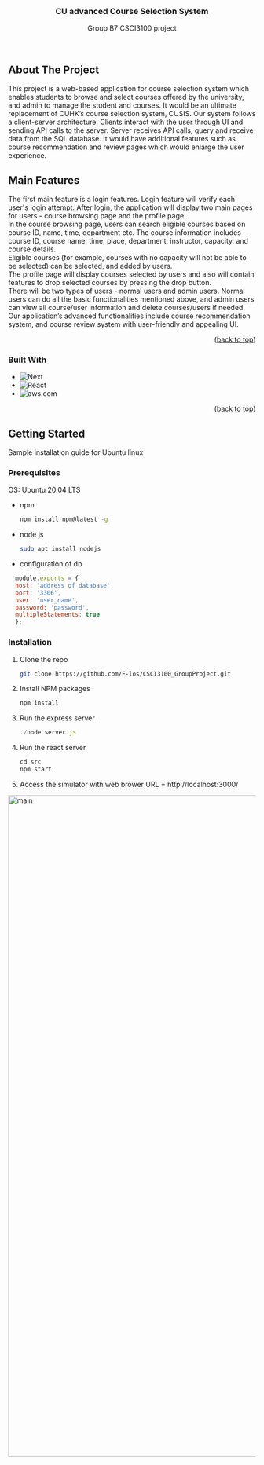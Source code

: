 <!-- Improved compatibility of back to top link: See: https://github.com/othneildrew/Best-README-Template/pull/73 -->
<a name="readme-top"></a>
<!--
*** Thanks for checking out the Best-README-Template. If you have a suggestion
*** that would make this better, please fork the repo and create a pull request
*** or simply open an issue with the tag "enhancement".
*** Don't forget to give the project a star!
*** Thanks again! Now go create something AMAZING! :D
-->



<!-- PROJECT SHIELDS -->
<!--
*** I'm using markdown "reference style" links for readability.
*** Reference links are enclosed in brackets [ ] instead of parentheses ( ).
*** See the bottom of this document for the declaration of the reference variables
*** for contributors-url, forks-url, etc. This is an optional, concise syntax you may use.
*** https://www.markdownguide.org/basic-syntax/#reference-style-links
-->


<!-- PROJECT LOGO -->
<br />
<div align="center">


  <h3 align="center">CU advanced Course Selection System</h3>

  <p align="center">
    Group B7 CSCI3100 project
    <br />
    <br />
    <br />
  </p>
</div>




<!-- ABOUT THE PROJECT -->
## About The Project

This project is a web-based application for course selection system which enables students to browse and select courses offered by the university, and admin to manage the student and courses. It would be an ultimate replacement of CUHK’s course selection system, CUSIS. 
Our system follows a client-server architecture. Clients interact with the user through UI and sending API calls to the server. Server receives API calls, query and receive data from the SQL database. It would have additional features such as course recommendation and review pages which would enlarge the user experience. 

## Main Features

 The first main feature is a login features. Login feature will verify each user's login attempt. After login, the application will display two main pages for users - course browsing page and the profile page.<br />
 In the course browsing page, users can search eligible courses based on course ID, name, time, department etc. The course information includes course ID, course name, time, place, department, instructor, capacity, and course details. <br />
 Eligible courses (for example, courses with no capacity will not be able to be selected) can be selected, and added by users.<br />
 The profile page will display courses selected by users and also will contain features to drop selected courses by pressing the drop button. <br />
 There will be two types of users - normal users and admin users. Normal users can do all the basic functionalities mentioned above, and admin users can view all course/user information and delete courses/users if needed. <br />
 Our application’s advanced functionalities include course recommendation system, and course review system with user-friendly and appealing UI. 

<p align="right">(<a href="#readme-top">back to top</a>)</p>



### Built With

* ![Next][Express.js]
* ![React][React.js]
* ![aws.com][aws.com]

<p align="right">(<a href="#readme-top">back to top</a>)</p>



<!-- GETTING STARTED -->
## Getting Started
Sample installation guide for Ubuntu linux
### Prerequisites
OS: Ubuntu 20.04 LTS 
* npm
  ```sh
  npm install npm@latest -g
  ```
* node js
  ```sh
  sudo apt install nodejs
  ```
* configuration of db
```#backend/config.js
  module.exports = {
  host: 'address of database',
  port: '3306',
  user: 'user_name',
  password: 'password',
  multipleStatements: true
  };
 ```
### Installation

1. Clone the repo
   ```sh
   git clone https://github.com/F-los/CSCI3100_GroupProject.git
   ```
3. Install NPM packages
   ```sh
   npm install
   ```
3. Run the express server
   ```js
   ./node server.js
   ```
4. Run the react server
   ```js
   cd src
   npm start
   ```
5. Access the simulator with web brower
URL = http://localhost:3000/
<img width="1348" alt="main" src="https://user-images.githubusercontent.com/60544007/236440090-e69ba552-f1c0-4393-b2a7-0211bd288a24.png">



<!-- MARKDOWN LINKS & IMAGES -->
<!-- https://www.markdownguide.org/basic-syntax/#reference-style-links -->
[contributors-shield]: https://img.shields.io/github/contributors/othneildrew/Best-README-Template.svg?style=for-the-badge
[contributors-url]: https://github.com/othneildrew/Best-README-Template/graphs/contributors
[forks-shield]: https://img.shields.io/github/forks/othneildrew/Best-README-Template.svg?style=for-the-badge
[forks-url]: https://github.com/othneildrew/Best-README-Template/network/members
[stars-shield]: https://img.shields.io/github/stars/othneildrew/Best-README-Template.svg?style=for-the-badge
[stars-url]: https://github.com/othneildrew/Best-README-Template/stargazers
[issues-shield]: https://img.shields.io/github/issues/othneildrew/Best-README-Template.svg?style=for-the-badge
[issues-url]: https://github.com/othneildrew/Best-README-Template/issues
[license-shield]: https://img.shields.io/github/license/othneildrew/Best-README-Template.svg?style=for-the-badge
[license-url]: https://github.com/othneildrew/Best-README-Template/blob/master/LICENSE.txt
[linkedin-shield]: https://img.shields.io/badge/-LinkedIn-black.svg?style=for-the-badge&logo=linkedin&colorB=555
[linkedin-url]: https://linkedin.com/in/othneildrew
[product-screenshot]: images/screenshot.png
[Express.js]: https://img.shields.io/badge/Express.js-404D59?style=for-the-badge
[Next-url]: https://nextjs.org/
[React.js]: https://img.shields.io/badge/React-20232A?style=for-the-badge&logo=react&logoColor=61DAFB
[React-url]: https://reactjs.org/

[aws.com]: https://img.shields.io/badge/Amazon_AWS-FF9900?style=for-the-badge&logo=amazonaws&logoColor=white

